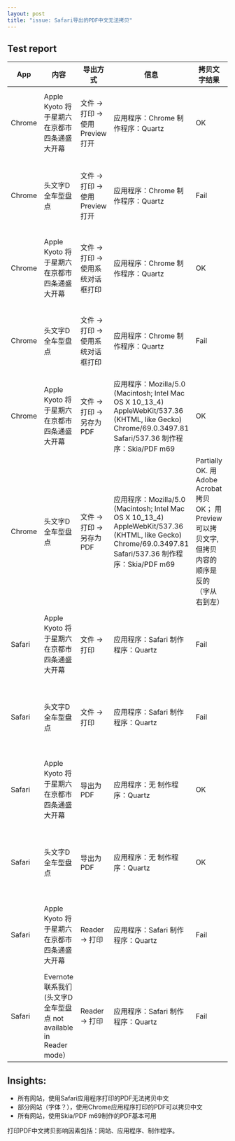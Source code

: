 ```yaml
---
layout: post
title: "issue: Safari导出的PDF中文无法拷贝"
---
```


## Test report

| App    | 内容                                                         | 导出方式                           | 信息                                                         | 拷贝文字结果                                                 |                                                              |
| ------ | ------------------------------------------------------------ | ---------------------------------- | ------------------------------------------------------------ | ------------------------------------------------------------ | ------------------------------------------------------------ |
| Chrome | Apple Kyoto 将于星期六在京都市四条通盛大开幕                 | 文件 -> 打印 -> 使用Preview打开    | 应用程序：Chrome 制作程序：Quartz                            | OK                                                           | [PDF file]({{ "/assets/attachments/2018-09-12-issue-safari-export-pdf-chinese-characters-copy-fail/test-result/chrome/open-in-preview/apple-news.pdf" \| absolute_url }}) |
| Chrome | 头文字D全车型盘点                                            | 文件 -> 打印 -> 使用Preview打开    | 应用程序：Chrome 制作程序：Quartz                            | Fail                                                         | [PDF file]({{ "/assets/attachments/2018-09-12-issue-safari-export-pdf-chinese-characters-copy-fail/test-result/chrome/open-in-preview/initial-d-bbs.pdf" \| absolute_url }}) |
| Chrome | Apple Kyoto 将于星期六在京都市四条通盛大开幕                 | 文件 -> 打印 -> 使用系统对话框打印 | 应用程序：Chrome 制作程序：Quartz                            | OK                                                           | [PDF file]({{ "/assets/attachments/2018-09-12-issue-safari-export-pdf-chinese-characters-copy-fail/test-result/chrome/print-using-system-dailog/apple-news.pdf" \| absolute_url }}) |
| Chrome | 头文字D全车型盘点                                            | 文件 -> 打印 -> 使用系统对话框打印 | 应用程序：Chrome 制作程序：Quartz                            | Fail                                                         | [PDF file]({{ "/assets/attachments/2018-09-12-issue-safari-export-pdf-chinese-characters-copy-fail/test-result/chrome/print-using-system-dailog/initial-d-bbs.pdf" \| absolute_url }}) |
| Chrome | Apple Kyoto 将于星期六在京都市四条通盛大开幕                 | 文件 -> 打印 -> 另存为PDF          | 应用程序：Mozilla/5.0 (Macintosh; Intel Mac OS X 10_13_4) AppleWebKit/537.36 (KHTML, like Gecko) Chrome/69.0.3497.81 Safari/537.36 制作程序：Skia/PDF m69 | OK                                                           | [PDF file]({{ "/assets/attachments/2018-09-12-issue-safari-export-pdf-chinese-characters-copy-fail/test-result/chrome/save-as-pdf/apple-news.pdf" \| absolute_url }}) |
| Chrome | 头文字D全车型盘点                                            | 文件 -> 打印 -> 另存为PDF          | 应用程序：Mozilla/5.0 (Macintosh; Intel Mac OS X 10_13_4) AppleWebKit/537.36 (KHTML, like Gecko) Chrome/69.0.3497.81 Safari/537.36 制作程序：Skia/PDF m69 | Partially OK.  用Adobe Acrobat 拷贝OK； 用Preview可以拷贝文字, 但拷贝内容的顺序是反的（字从右到左） | [PDF file]({{ "/assets/attachments/2018-09-12-issue-safari-export-pdf-chinese-characters-copy-fail/test-result/chrome/save-as-pdf/initial-d-bbs.pdf" \| absolute_url }}) |
| Safari | Apple Kyoto 将于星期六在京都市四条通盛大开幕                 | 文件 -> 打印                       | 应用程序：Safari 制作程序：Quartz                            | Fail                                                         | [PDF file]({{ "/assets/attachments/2018-09-12-issue-safari-export-pdf-chinese-characters-copy-fail/test-result/safari/file-print/apple-news.pdf" \| absolute_url }}) |
| Safari | 头文字D全车型盘点                                            | 文件 -> 打印                       | 应用程序：Safari 制作程序：Quartz                            | Fail                                                         | [PDF file]({{ "/assets/attachments/2018-09-12-issue-safari-export-pdf-chinese-characters-copy-fail/test-result/safari/file-print/initial-d-bbs.pdf" \| absolute_url }}) |
| Safari | Apple Kyoto 将于星期六在京都市四条通盛大开幕                 | 导出为PDF                          | 应用程序：无 制作程序：Quartz                                | OK                                                           | [PDF file]({{ "/assets/attachments/2018-09-12-issue-safari-export-pdf-chinese-characters-copy-fail/test-result/safari/export-as-pdf/apple-news.pdf" \| absolute_url }}) |
| Safari | 头文字D全车型盘点                                            | 导出为PDF                          | 应用程序：无 制作程序：Quartz                                | OK                                                           | [PDF file]({{ "/assets/attachments/2018-09-12-issue-safari-export-pdf-chinese-characters-copy-fail/test-result/safari/export-as-pdf/initial-d-bbs.pdf" \| absolute_url }}) |
| Safari | Apple Kyoto 将于星期六在京都市四条通盛大开幕                 | Reader -> 打印                     | 应用程序：Safari 制作程序：Quartz                            | Fail                                                         | [PDF file]({{ "/assets/attachments/2018-09-12-issue-safari-export-pdf-chinese-characters-copy-fail/test-result/safari/reader-mode-print/apple-news.pdf" \| absolute_url }}) |
| Safari | Evernote 联系我们 (头文字D全车型盘点 not available in Reader mode） | Reader -> 打印                     | 应用程序：Safari 制作程序：Quartz                            | Fail                                                         | [PDF file]({{ "/assets/attachments/2018-09-12-issue-safari-export-pdf-chinese-characters-copy-fail/test-result/safari/reader-mode-print/contact-us-evernote.pdf" \| absolute_url }}) |



## Insights:

- 所有网站，使用Safari应用程序打印的PDF无法拷贝中文
- 部分网站（字体？），使用Chrome应用程序打印的PDF可以拷贝中文
- 所有网站，使用Skia/PDF m69制作的PDF基本可用

打印PDF中文拷贝影响因素包括：网站、应用程序、制作程序。
